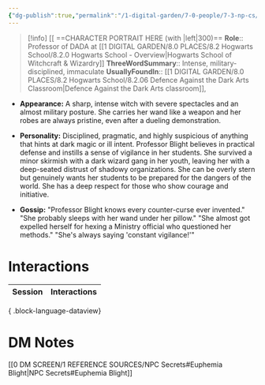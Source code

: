 ```yaml
---
{"dg-publish":true,"permalink":"/1-digital-garden/7-0-people/7-3-np-cs/euphemia-blight/","tags":["#person","hogwarts","hogwarts-faculty","professor","gryffindor"]}
---
```


>[!info] 
>[[ ==CHARACTER PORTRAIT HERE (with |left|300)==
>**Role**:: Professor of DADA at [[1 DIGITAL GARDEN/8.0 PLACES/8.2 Hogwarts School/8.2.0 Hogwarts School - Overview\|Hogwarts School of Witchcraft & Wizardry]]
>**ThreeWordSummary**:: Intense, military-disciplined, immaculate
>**UsuallyFoundIn**:: [[1 DIGITAL GARDEN/8.0 PLACES/8.2 Hogwarts School/8.2.06 Defence Against the Dark Arts Classroom\|Defence Against the Dark Arts classroom]],

- **Appearance:** A sharp, intense witch with severe spectacles and an almost military posture. She carries her wand like a weapon and her robes are always pristine, even after a dueling demonstration.
    
- **Personality:** Disciplined, pragmatic, and highly suspicious of anything that hints at dark magic or ill intent. Professor Blight believes in practical defense and instills a sense of vigilance in her students. She survived a minor skirmish with a dark wizard gang in her youth, leaving her with a deep-seated distrust of shadowy organizations. She can be overly stern but genuinely wants her students to be prepared for the dangers of the world. She has a deep respect for those who show courage and initiative.
    
- **Gossip:** "Professor Blight knows every counter-curse ever invented." "She probably sleeps with her wand under her pillow." "She almost got expelled herself for hexing a Ministry official who questioned her methods." "She's always saying 'constant vigilance!'"

# Interactions

| Session | Interactions |
| ------- | ------------ |

{ .block-language-dataview}


# DM Notes

[[0 DM SCREEN/1 REFERENCE SOURCES/NPC Secrets#Euphemia Blight\|NPC Secrets#Euphemia Blight]]
